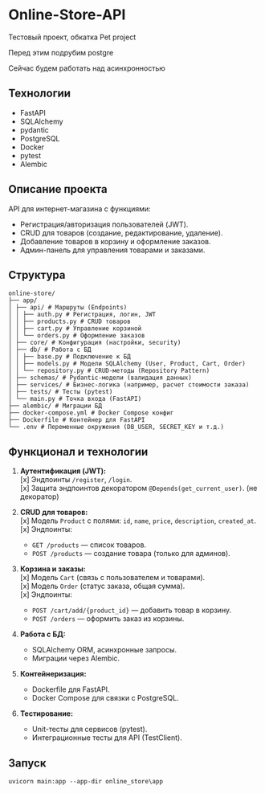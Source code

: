 # Online-Store-API

Тестовый проект, обкатка
Pet project

Перед этим подрубим postgre

Сейчас будем работать над асинхронностью
## Технологии

-   FastAPI
-   SQLAlchemy
-   pydantic
-   PostgreSQL
-   Docker
-   pytest
-   Alembic

## Описание проекта

API для интернет-магазина с функциями:

-   Регистрация/авторизация пользователей (JWT).
-   CRUD для товаров (создание, редактирование, удаление).
-   Добавление товаров в корзину и оформление заказов.
-   Админ-панель для управления товарами и заказами.

## Структура

```
online-store/
├── app/
│ ├── api/ # Маршруты (Endpoints)
│ │ ├── auth.py # Регистрация, логин, JWT
│ │ ├── products.py # CRUD товаров
│ │ ├── cart.py # Управление корзиной
│ │ └── orders.py # Оформление заказов
│ ├── core/ # Конфигурация (настройки, security)
│ ├── db/ # Работа с БД
│ │ ├── base.py # Подключение к БД
│ │ ├── models.py # Модели SQLAlchemy (User, Product, Cart, Order)
│ │ └── repository.py # CRUD-методы (Repository Pattern)
│ ├── schemas/ # Pydantic-модели (валидация данных)
│ ├── services/ # Бизнес-логика (например, расчет стоимости заказа)
│ ├── tests/ # Тесты (pytest)
│ └── main.py # Точка входа (FastAPI)
├── alembic/ # Миграции БД
├── docker-compose.yml # Docker Compose конфиг
├── Dockerfile # Контейнер для FastAPI
└── .env # Переменные окружения (DB_USER, SECRET_KEY и т.д.)
```
## **Функционал и технологии**  
1. **Аутентификация (JWT):**  
   [x] Эндпоинты `/register`, `/login`.  
   [x] Защита эндпоинтов декоратором `@Depends(get_current_user)`.  (не декоратор)

2. **CRUD для товаров:**  
   [x] Модель `Product` с полями: `id`, `name`, `price`, `description`, `created_at`.  
   [x] Эндпоинты:  
     - `GET /products` — список товаров.  
     - `POST /products` — создание товара (только для админов).  

3. **Корзина и заказы:**  
   [x] Модель `Cart` (связь с пользователем и товарами).  
   [x] Модель `Order` (статус заказа, общая сумма).  
   [x] Эндпоинты:  
     - `POST /cart/add/{product_id}` — добавить товар в корзину.  
     - `POST /orders` — оформить заказ из корзины.  

4. **Работа с БД:**  
   - SQLAlchemy ORM, асинхронные запросы.  
   - Миграции через Alembic.  

5. **Контейнеризация:**  
   - Dockerfile для FastAPI.  
   - Docker Compose для связки с PostgreSQL.  

6. **Тестирование:**  
   - Unit-тесты для сервисов (pytest).  
   - Интеграционные тесты для API (TestClient).  


## Запуск

`uvicorn main:app --app-dir online_store\app`
